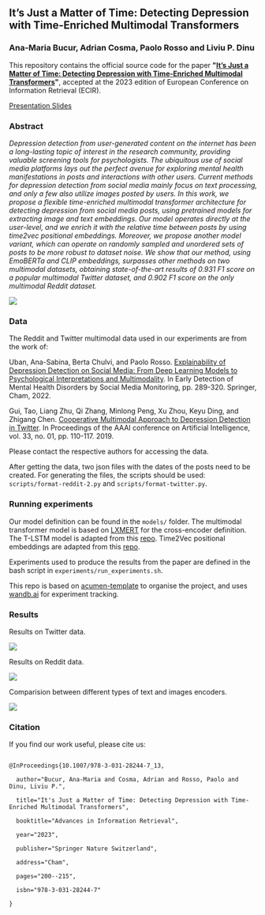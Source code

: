 ## It’s Just a Matter of Time: Detecting Depression with Time-Enriched Multimodal Transformers
### Ana-Maria Bucur, Adrian Cosma, Paolo Rosso and Liviu P. Dinu

This repository contains the official source code for the paper **"[It’s Just a Matter of Time: Detecting Depression with Time-Enriched Multimodal Transformers](https://link.springer.com/chapter/10.1007/978-3-031-28244-7_13)"**, accepted at the 2023 edition of European Conference on Information Retrieval (ECIR). 

[Presentation Slides](https://docs.google.com/presentation/d/1TmFzbmz93RinKHM246qA4OWO3fuuxYEoZBzBpaISdJM/edit?usp=sharing)

### Abstract
*Depression detection from user-generated content on the internet has been a long-lasting topic of interest in the research community, providing valuable screening tools for psychologists. The ubiquitous use of social media platforms lays out the perfect avenue for exploring mental health manifestations in posts and interactions with other users. Current methods for depression detection from social media mainly focus on text processing, and only a few also utilize images posted by users. In this work, we propose a flexible time-enriched multimodal transformer architecture for detecting depression from social media posts, using pretrained models for extracting image and text embeddings. Our model operates directly at the user-level, and we enrich it with the relative time between posts by using time2vec positional embeddings. Moreover, we propose another model variant, which can operate on randomly sampled and unordered sets of posts to be more robust to dataset noise. We show that our method, using EmoBERTa and CLIP embeddings, surpasses other methods on two multimodal datasets, obtaining state-of-the-art results of 0.931 F1 score on a popular multimodal Twitter dataset, and 0.902 F1 score on the only multimodal Reddit dataset.*

![](images/MM-Depression-1.png)

### Data

The Reddit and Twitter multimodal data used in our experiments are from the work of:

Uban, Ana-Sabina, Berta Chulvi, and Paolo Rosso. [Explainability of Depression Detection on Social Media: From Deep Learning Models to Psychological Interpretations and Multimodality](https://link.springer.com/chapter/10.1007/978-3-031-04431-1_13). In Early Detection of Mental Health Disorders by Social Media Monitoring, pp. 289-320. Springer, Cham, 2022.

Gui, Tao, Liang Zhu, Qi Zhang, Minlong Peng, Xu Zhou, Keyu Ding, and Zhigang Chen. [Cooperative Multimodal Approach to Depression Detection in Twitter](https://ojs.aaai.org/index.php/AAAI/article/view/3775). In Proceedings of the AAAI conference on Artificial Intelligence, vol. 33, no. 01, pp. 110-117. 2019.

Please contact the respective authors for accessing the data.

After getting the data, two json files with the dates of the posts need to be created. For generating the files, the scripts  should be used: `scripts/format-reddit-2.py` and `scripts/format-twitter.py`.

### Running experiments

Our model definition can be found in the `models/` folder. The multimodal transformer model is based on [LXMERT](https://github.com/airsplay/lxmert) for the cross-encoder definition. The T-LSTM model is adapted from this [repo](https://github.com/duskybomb/tlstm). Time2Vec positional embeddings are adapted from this [repo](https://github.com/ojus1/Time2Vec-PyTorch).

Experiments used to produce the results from the paper are defined in the bash script in `experiments/run_experiments.sh`.


This repo is based on [acumen-template](https://github.com/cosmaadrian/acumen-template) to organise the project, and uses [wandb.ai](https://wandb.ai/) for experiment tracking.

### Results

Results on Twitter data.

![](images/table2.png)

Results on Reddit data.

![](images/table3.png)


Comparision between different types of text and images encoders.

![](images/table4.png)


### Citation
If you find our work useful, please cite us:

```
@InProceedings{10.1007/978-3-031-28244-7_13,
  author="Bucur, Ana-Maria and Cosma, Adrian and Rosso, Paolo and Dinu, Liviu P.",
  title="It's Just a Matter of Time: Detecting Depression with Time-Enriched Multimodal Transformers",
  booktitle="Advances in Information Retrieval",
  year="2023",
  publisher="Springer Nature Switzerland",
  address="Cham",
  pages="200--215",
  isbn="978-3-031-28244-7"
}
```
